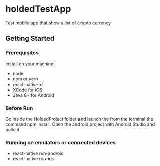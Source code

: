 # holdedTestApp
Test mobile app that show a list of crypto currency 

## Getting Started

### Prerequisites

Install on your machine:
- node
- npm or yarn
- react-native-cli
- XCode for iOS
- Java 8+ for Android

### Before Run
Go inside the HoldedProject folder and launch the from the terminal the command npm install.
Open the android project with Android Studio and build it.

### Running on emulators or connected devices 

- react-native run-android
- react-native run-ios
